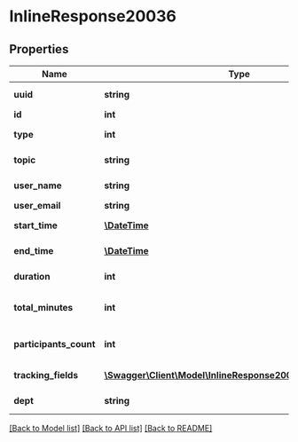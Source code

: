 # InlineResponse20036

## Properties
Name | Type | Description | Notes
------------ | ------------- | ------------- | -------------
**uuid** | **string** | Meeting UUID. | [optional] 
**id** | **int** | Meeting ID. | [optional] 
**type** | **int** | Meeting type. | [optional] 
**topic** | **string** | Meeting topic. | [optional] 
**user_name** | **string** | User display name. | [optional] 
**user_email** | **string** | User email. | [optional] 
**start_time** | [**\DateTime**](\DateTime.md) | Meeting start time. | [optional] 
**end_time** | [**\DateTime**](\DateTime.md) | Meeting end time. | [optional] 
**duration** | **int** | Meeting duration. | [optional] 
**total_minutes** | **int** | Number of meeting minutes. | [optional] 
**participants_count** | **int** | Number of meeting participants. | [optional] 
**tracking_fields** | [**\Swagger\Client\Model\InlineResponse20036TrackingFields[]**](InlineResponse20036TrackingFields.md) | Tracking fields. | [optional] 
**dept** | **string** | Department of the host. | [optional] 

[[Back to Model list]](../README.md#documentation-for-models) [[Back to API list]](../README.md#documentation-for-api-endpoints) [[Back to README]](../README.md)


